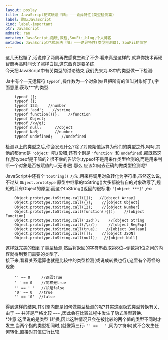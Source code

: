```yaml
---
layout: poslay
title: JavaScript花式玩法『陆』———诡异特性(类型检测篇)
label: 酷玩JavaScript
kind: label-important
ptr: JavaScript
mdmark: ran
metakey: JavaScript,酷玩,教程,SouFii,blog,个人博客
metades: JavaScript花式玩法『陆』———诡异特性(类型检测篇)，SouFii的博客
---
```


这几天松懈了,话说停了两周再做感觉生疏了不少.看来真是这样的,就算你技术再硬智商再高时间长了照样白搭,这东西真是要多练.  
今天把JavaScript中有关类型的讨论结束,我们先来为JS中的类型做一下检测:

Js中有个一元运算符 `typeof` ,操作数为一个对象(姑且把所有的值叫对象好了),字面意思:获取***的类型:

    	typeof [];
		typeof {};
		typeof 123;    //number
		typeof 'asd';    //string
		typeof function(){};    //function
		typeof Object;
		typeof /\w/gi;
		typeof null;      //object
		typeof NaN;       //number
		typeof undefined;    //undefined

检测以上的类型之后,你会发现什么?除了对原始值运算为他们的类型之外,呵呵,其他的都tmd是 `'object'` 吧,(没错,还有个别是 `'function'` 和 `undefined`).那既然这样,那typeof是干嘛的? 很不幸的告诉你,typeof不是用来作类型检测的,而是用来判断一个对象是否被赋值的..(无语吧).那么,应该如何去正确的做类型检测呢?

JavaScript中还有个 `toString()` 方法,用来将调用对象转化为字符串,虽然这么说,不过从 `Object.prototype` 原型中继承的toString()大多都被各自的对象改写了,规矩的只有Object的原型.而这个toString()返回的很标准: `'[object ***]'` ,ex:

		Object.prototype.toString.call([]);   //[object Array]
		Object.prototype.toString.call({});    //[object Object]
		Object.prototype.toString.call(12);    //[object Number]
		Object.prototype.toString.call(function(){});    //[object Function]
		Object.prototype.toString.call('22d');    //[object String
		Object.prototype.toString.call(/\z/);     //[object RegExp]
		Object.prototype.toString.call(true);    //[object Boolean]
		Object.prototype.toString.call([]);    //[object JSON]
		Object.prototype.toString.call(null);   //[object Null]

这样就完美的做到了类型检测,然后将返回的字符串截取第8位~倒数第1位之间的内容就得到我们需要的类型了.	  
接下来,看看关系运算也就是比较中的类型检测(或说成转换也行),这里有个奇怪的现象:

		'' == 0     //返回true
		' ' == 0    //同样是true
		'' == ' '   //却是false
		'0' == 0   //true
		'' == '0'  //false

得到这样的结果,其引擎内部是如何做类型检测的呢?其实这跟隐式类型转换有关,由于 `==` 并非是严格比较 `===` ,因此会在比较过程中发生了隐式类型转换.  
*注意:这里说的是类型'转'换,因此这种情况只会在被比较的两个值的类型不同时才发生,当两个指的类型相同时,(就像第三行: `'' == ' '` ,同为字符串)就不会发生任何转化,直接对其值进行比较.


